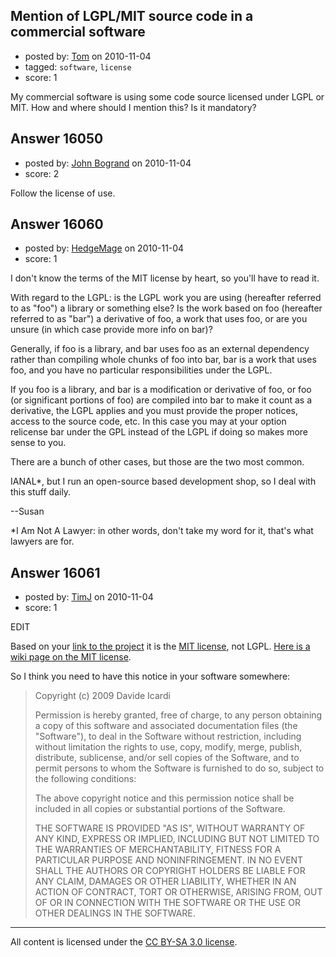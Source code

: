## Mention of LGPL/MIT source code in a commercial software

- posted by: [Tom](https://stackexchange.com/users/-1/5227-tom) on 2010-11-04
- tagged: `software`, `license`
- score: 1

My commercial software is using some code source licensed under LGPL or MIT.
How and where should I mention this?
Is it mandatory?


## Answer 16050

- posted by: [John Bogrand](https://stackexchange.com/users/-1/3577-john-bogrand) on 2010-11-04
- score: 2

Follow the license of use.   


## Answer 16060

- posted by: [HedgeMage](https://stackexchange.com/users/-1/5198-hedgemage) on 2010-11-04
- score: 1

I don't know the terms of the MIT license by heart, so you'll have to read it.

With regard to the LGPL: is the LGPL work you are using (hereafter referred to as "foo") a library or something else?  Is the work based on foo (hereafter referred to as "bar") a derivative of foo, a work that uses foo, or are you unsure (in which case provide more info on bar)?

Generally, if foo is a library, and bar uses foo as an external dependency rather than compiling whole chunks of foo into bar, bar is a work that uses foo, and you have no particular responsibilities under the LGPL.

If you foo is a library, and bar is a modification or derivative of foo, or foo (or significant portions of foo) are compiled into bar to make it count as a derivative, the LGPL applies and you must provide the proper notices, access to the source code, etc.  In this case you may at your option relicense bar under the GPL instead of the LGPL if doing so makes more sense to you.

There are a bunch of other cases, but those are the two most common.

IANAL*, but I run an open-source based development shop, so I deal with this stuff daily.

--Susan


*I Am Not A Lawyer: in other words, don't take my word for it, that's what lawyers are for.


## Answer 16061

- posted by: [TimJ](https://stackexchange.com/users/-1/1172-timj) on 2010-11-04
- score: 1

<p>EDIT</p>

<p>Based on  your <a href="http://sourcegrid.codeplex.com/license" rel="nofollow">link to the project</a> it is the <a href="http://www.linfo.org/mitlicense.html" rel="nofollow">MIT license</a>, not LGPL.  <a href="http://en.wikipedia.org/wiki/MIT_License" rel="nofollow">Here is a wiki page on the MIT license</a>.</p>

<p>So I think you need to have this notice in your software somewhere:</p>

<blockquote>
  <p>Copyright (c) 2009 Davide Icardi</p>
  
  <p>Permission is hereby granted, free of
  charge, to any person obtaining a copy
  of this software and associated
  documentation files (the "Software"),
  to deal in the Software without
  restriction, including without
  limitation the rights to use, copy,
  modify, merge, publish, distribute,
  sublicense, and/or sell copies of the
  Software, and to permit persons to
  whom the Software is furnished to do
  so, subject to the following
  conditions:</p>
  
  <p>The above copyright notice and this
  permission notice shall be included in
  all copies or substantial portions of
  the Software.</p>
  
  <p>THE SOFTWARE IS PROVIDED "AS IS",
  WITHOUT WARRANTY OF ANY KIND, EXPRESS
  OR IMPLIED, INCLUDING BUT NOT LIMITED
  TO THE WARRANTIES OF MERCHANTABILITY,
  FITNESS FOR A PARTICULAR PURPOSE AND
  NONINFRINGEMENT. IN NO EVENT SHALL THE
  AUTHORS OR COPYRIGHT HOLDERS BE LIABLE
  FOR ANY CLAIM, DAMAGES OR OTHER
  LIABILITY, WHETHER IN AN ACTION OF
  CONTRACT, TORT OR OTHERWISE, ARISING
  FROM, OUT OF OR IN CONNECTION WITH THE
  SOFTWARE OR THE USE OR OTHER DEALINGS
  IN THE SOFTWARE.</p>
</blockquote>




---

All content is licensed under the [CC BY-SA 3.0 license](https://creativecommons.org/licenses/by-sa/3.0/).
